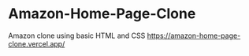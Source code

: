 # Amazon-Home-Page-Clone
Amazon clone using basic HTML and CSS
https://amazon-home-page-clone.vercel.app/
